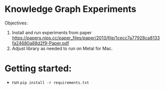 # Knowledge Graph Experiments
Objectives:
1. Install and run experiments from paper https://papers.nips.cc/paper_files/paper/2013/file/1cecc7a77928ca8133fa24680a88d2f9-Paper.pdf
2. Adjust library as needed to run on Metal for Mac. 


# Getting started:
- run `pip install -r requirements.txt`